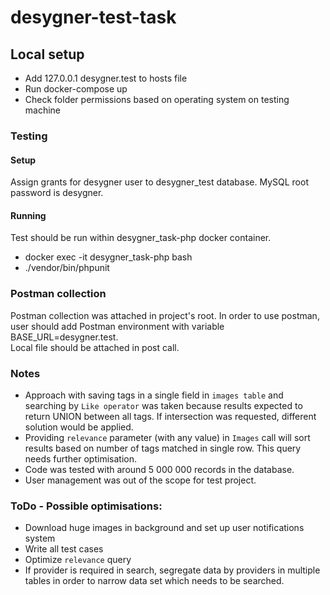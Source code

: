 # desygner-test-task



## Local setup

- Add 127.0.0.1 desygner.test to hosts file
- Run docker-compose up
- Check folder permissions based on operating system on testing machine

### Testing
#### Setup
Assign grants for desygner user to desygner_test database. MySQL root password is desygner. 
#### Running
Test should be run within desygner_task-php docker container.
- docker exec -it desygner_task-php bash
- ./vendor/bin/phpunit

### Postman collection
Postman collection was attached in project's root. In order to use postman, user should add Postman environment with variable BASE_URL=desygner.test.  
Local file should be attached in post call.

### Notes
- Approach with saving tags in a single field in `images table` and searching by `Like operator` was taken because results expected to return UNION between all tags.
If intersection was requested, different solution would be applied. 
- Providing `relevance` parameter (with any value) in `Images` call will sort results based on number of tags matched in single row. This query needs further optimisation.
- Code was tested with around 5 000 000 records in the database.
- User management was out of the scope for test project.

### ToDo - Possible optimisations:
- Download huge images in background and set up user notifications system
- Write all test cases
- Optimize `relevance` query
- If provider is required in search, segregate data by providers in multiple tables in order to narrow data set which needs to be searched.

  

